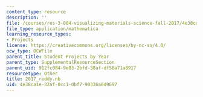 ```yaml
---
content_type: resource
description: ''
file: /courses/res-3-004-visualizing-materials-science-fall-2017/4e38ca1e32af0cc1dbf790336a6d9697_2017_reddy.nb
file_type: application/mathematica
learning_resource_types:
- Projects
license: https://creativecommons.org/licenses/by-nc-sa/4.0/
ocw_type: OCWFile
parent_title: Student Projects by Year
parent_type: SupplementalResourceSection
parent_uid: 912fc084-9e83-2bfd-38af-df58a71a8917
resourcetype: Other
title: 2017_reddy.nb
uid: 4e38ca1e-32af-0cc1-dbf7-90336a6d9697
---
```

